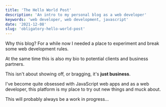 ```yaml
---
title: 'The Hello World Post'
description: 'An intro to my personal blog as a web developer'
keywords: 'web developer, web development, javascript'
date: '2021-12-08'
slug: 'obligatory-hello-world-post'
---
```


Why this blog? For a while now I needed a place to experiment and break some web development rules.

At the same time this is also my bio to potential clients and business partners.

This isn't about showing off, or bragging, it's **just business**.

I've become quite obsessed with JavaScript web apps and as a web developer, this platform is my place to try out new things and muck about.

This will probably always be a work in progress...
